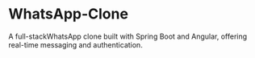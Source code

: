 # WhatsApp-Clone
A full-stackWhatsApp clone built with Spring Boot and Angular, offering real-time messaging and authentication.
